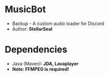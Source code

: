 # MusicBot
- Backup - A custom audio loader for Discord
- Author: **StellarSeal**

# Dependencies
- Java (Maven): **JDA, Lavaplayer**
- **Note: FFMPEG is required!**
